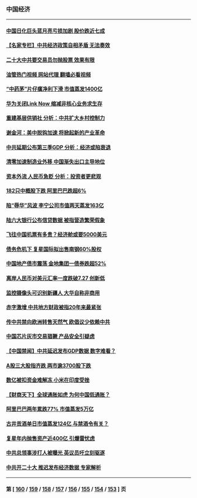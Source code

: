 ### 中国经济
---
#### [中国日化巨头蓝月亮亏损加剧 股价跌近七成](../../pages/ncid283/n13850462.md?10221245) 
#### [【名家专栏】中共经济政策自相矛盾 无法奏效](../../pages/ncid283/n13850054.md?10221245) 
#### [二十大中共要交易员勿抛股票 效果有限](../../pages/ncid283/n13850416.md?10221245) 
#### [油管热门视频 网站代理 翻墙必看视频](http://132.145.103.77:81/youtube.html?10221245)
#### [“中药茅”片仔癀净利下滑 市值蒸发1400亿](../../pages/ncid283/n13850418.md?10221245) 
#### [华为关闭Link Now 缩减⾮核⼼业务求生存](../../pages/ncid283/n13850306.md?10221245) 
#### [重建基层供销社 分析：中共扩大乡村控制力](../../pages/ncid283/n13850350.md?10221245) 
#### [谢金河：美中脱钩加速 将掀起新的产业革命](../../pages/ncid283/n13850062.md?10221245) 
#### [中共延期公布第三季GDP 分析：经济或陷衰退](../../pages/ncid283/n13850045.md?10221245) 
#### [清零加速制造业外移 中国渐失出口主导地位](../../pages/ncid283/n13850040.md?10221245) 
#### [资本外流 人民币急贬 分析：投资者更悲观](../../pages/ncid283/n13849807.md?10221245) 
#### [182只中概股下跌 阿里巴巴跌超6%](../../pages/ncid283/n13849721.md?10221245) 
#### [陷“辱华”风波 李宁公司市值两天蒸发163亿](../../pages/ncid283/n13849694.md?10221245) 
#### [陆六大银行公布信贷数据 被指营造繁荣假象](../../pages/ncid283/n13849325.md?10221245) 
#### [飞往中国机票有多贵？经济舱或要5000美元](../../pages/ncid283/n13849214.md?10221245) 
#### [债务危机下 复星国际拟出售南钢60%股权](../../pages/ncid283/n13849179.md?10221245) 
#### [中国地产债市震荡 金地集团一债券跌超52%](../../pages/ncid283/n13849026.md?10221245) 
#### [离岸人民币对美元汇率一度跌破7.27 创新低](../../pages/ncid283/n13849011.md?10221245) 
#### [监控摄像头可识别新疆人 大华自称非商用](../../pages/ncid283/n13848882.md?10221245) 
#### [赤字激增 中共地方财政被指20年来最紧张](../../pages/ncid283/n13848516.md?10221245) 
#### [传中共禁向欧洲转售天然气 欧倡议少依赖中共](../../pages/ncid283/n13848689.md?10221245) 
#### [中国芯片灰市交易猖獗 产品安全引疑虑](../../pages/ncid283/n13848624.md?10221245) 
#### [【中国禁闻】中共延迟发布GDP数据 数字难看？](../../pages/ncid283/n13848660.md?10221245) 
#### [A股三大股指齐跌 两市逾3700股下跌](../../pages/ncid283/n13848400.md?10221245) 
#### [数亿被扣资金难解冻 小米在印度受挫](../../pages/ncid283/n13848429.md?10221245) 
#### [【财商天下】全球通胀如虎 为何中国低通胀？](../../pages/ncid283/n13848144.md?10221245) 
#### [阿里巴巴两年累跌77% 市值蒸发5万亿](../../pages/ncid283/n13848248.md?10221245) 
#### [古井贡酒单日市值蒸发124亿 与禁酒令有关？](../../pages/ncid283/n13848170.md?10221245) 
#### [复星年内抛售资产近400亿 引爆雷忧虑](../../pages/ncid283/n13848096.md?10221245) 
#### [中共总领事涉打人被曝光 英议员吁立刻驱逐](../../pages/ncid283/n13848093.md?10221245) 
#### [中共开二十大 推迟发布经济数据 专家解析](../../pages/ncid283/n13847806.md?10221245) 

---
#### 第 [ [160](./160.md?10221245) / [159](./159.md?10221245) / [158](./158.md?10221245) / [157](./157.md?10221245) / [156](./156.md?10221245) / [155](./155.md?10221245) / [154](./154.md?10221245) / [153](./153.md?10221245) ] 页
